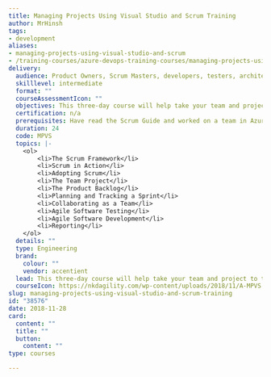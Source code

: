 ```yaml
---
title: Managing Projects Using Visual Studio and Scrum Training
author: MrHinsh
tags:
- development
aliases:
- managing-projects-using-visual-studio-and-scrum
- /training-courses/azure-devops-training-courses/managing-projects-using-visual-studio-and-scrum-training/
delivery:
  audience: Product Owners, Scrum Masters, developers, testers, architects, business analysts, team leaders, and managers who want to improve the way their software is delivered should attend this class. Both technical and non‐technical people will benefit from the discussions. Having some project management and software development experience, either as a team member or as a project manager, is preferred. Experience with Agile software development, Scrum and Visual Studio are also helpful, but not required. Attendees should read and be familiar with the <a href="https://scrumguides.com">Scrum Guide</a>.
  skilllevel: intermediate
  format: ""
  courseAssessmentIcon: ""
  objectives: This three‐day course will help take your team and project to the next level. Using a combination of lecture, demonstrations, hands‐on activities, and team‐based exercises, attendees will experience how to deliver software using the Scrum framework and the corresponding tools and practices in Visual Studio.
  certification: n/a
  prerequisites: Have read the Scrum Guide and worked on a team in Azure DevOps.
  duration: 24
  code: MPVS
  topics: |-
    <ol>
     	<li>The Scrum Framework</li>
     	<li>Scrum in Action</li>
     	<li>Adopting Scrum</li>
     	<li>The Team Project</li>
     	<li>The Product Backlog</li>
     	<li>Planning and Tracking a Sprint</li>
     	<li>Collaborating as a Team</li>
     	<li>Agile Software Testing</li>
     	<li>Agile Software Development</li>
     	<li>Reporting</li>
    </ol>
  details: ""
  type: Engineering
  brand:
    colour: ""
    vendor: accentient
  lead: This three‐day course will help take your team and project to the next level. Using a combination of lecture, demonstrations, hands‐on activities, and team‐based exercises, attendees will experience how to deliver software using the Scrum framework and the corresponding tools and practices in Visual Studio.
  courseIcon: https://nkdagility.com/wp-content/uploads/2018/11/A-MPVS.png
slug: managing-projects-using-visual-studio-and-scrum-training
id: "38576"
date: 2018-11-28
card:
  content: ""
  title: ""
  button:
    content: ""
type: courses

---
```





































